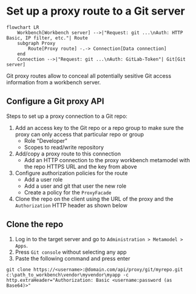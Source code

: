 # Set up a proxy route to a Git server

```mermaid
flowchart LR
    Workbench[Workbench server] -->|"Request: git ...\nAuth: HTTP Basic, IP filter, etc."| Route
    subgraph Proxy
        Route[Proxy route] -.-> Connection[Data connection]
    end
    Connection -->|"Request: git ...\nAuth: GitLab-Token"| Git[Git server]
```

Git proxy routes allow to conceal all potentially sesitive Git access information from a workbench server. 

## Configure a Git proxy API

Steps to set up a proxy connection to a Git repo:

1. Add an access key to the Git repo or a repo group to make sure the proxy can only access that particular repo or group
	- Role "Developer"
	- Scopes to read/write repository
2. Add/copy a proxy route to this connection
	- Add an HTTP connection to the proxy workbench metamodel with the repo HTTPS URL and the key from above
3. Configure authorization policies for the route 
	- Add a user role
	- Add a user and git that user the new role
	- Create a policy for the `ProxyFacade`
4. Clone the repo on the client using the URL of the proxy and the `Authorization` HTTP header as shown below

## Clone the repo

1. Log in to the target server and go to `Administration > Metamodel > Apps`. 
2. Press `Git console` without selecting any app
3. Paste the following command and press enter

`git clone https://<username>:@domain.com/api/proxy/git/myrepo.git c:\path_to_workbench\vendor\myvendor\myapp -c http.extraHeader="Authorization: Basic <username:password (as Base64)>"`